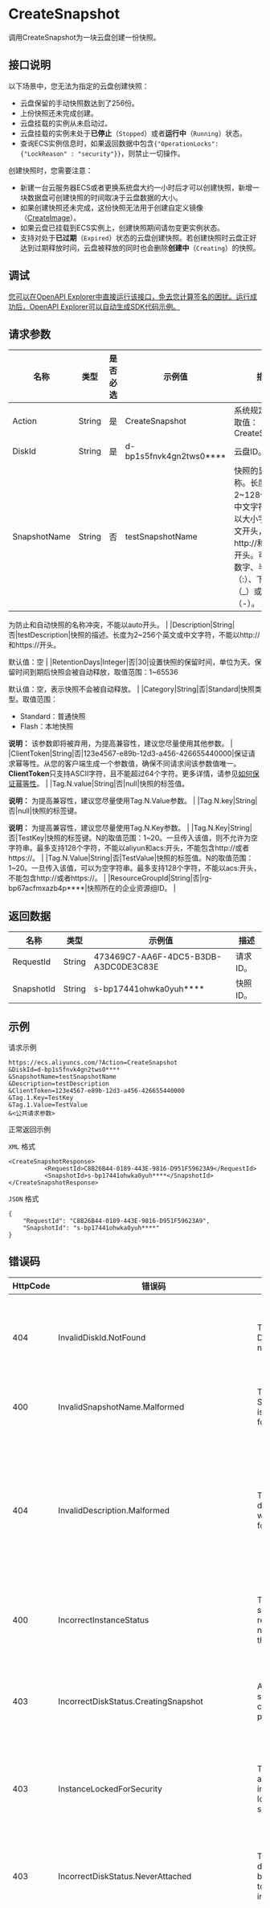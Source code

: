 # CreateSnapshot

调用CreateSnapshot为一块云盘创建一份快照。

## 接口说明

以下场景中，您无法为指定的云盘创建快照：

-   云盘保留的手动快照数达到了256份。
-   上份快照还未完成创建。
-   云盘挂载的实例从未启动过。
-   云盘挂载的实例未处于**已停止**（`Stopped`）或者**运行中**（`Running`）状态。
-   查询ECS实例信息时，如果返回数据中包含`{"OperationLocks": {"LockReason" : "security"}}`，则禁止一切操作。

创建快照时，您需要注意：

-   新建一台云服务器ECS或者更换系统盘大约一小时后才可以创建快照，新增一块数据盘可创建快照的时间取决于云盘数据的大小。
-   如果创建快照还未完成，这份快照无法用于创建自定义镜像（[CreateImage](~~25535~~)）。
-   如果云盘已挂载到ECS实例上，创建快照期间请勿变更实例状态。
-   支持对处于**已过期**（`Expired`）状态的云盘创建快照。若创建快照时云盘正好达到过期释放时间，云盘被释放的同时也会删除**创建中**（`Creating`）的快照。

## 调试

[您可以在OpenAPI Explorer中直接运行该接口，免去您计算签名的困扰。运行成功后，OpenAPI Explorer可以自动生成SDK代码示例。](https://api.aliyun.com/#product=Ecs&api=CreateSnapshot&type=RPC&version=2014-05-26)

## 请求参数

|名称|类型|是否必选|示例值|描述|
|--|--|----|---|--|
|Action|String|是|CreateSnapshot|系统规定参数。取值：CreateSnapshot |
|DiskId|String|是|d-bp1s5fnvk4gn2tws0\*\*\*\*|云盘ID。 |
|SnapshotName|String|否|testSnapshotName|快照的显示名称。长度为2~128个英文或中文字符。必须以大小字母或中文开头，不能以http://和https://开头。可以包含数字、半角冒号（:）、下划线（\_）或者连字符（-）。

 为防止和自动快照的名称冲突，不能以auto开头。 |
|Description|String|否|testDescription|快照的描述。长度为2~256个英文或中文字符，不能以http://和https://开头。

 默认值：空 |
|RetentionDays|Integer|否|30|设置快照的保留时间，单位为天。保留时间到期后快照会被自动释放，取值范围：1~65536

 默认值：空，表示快照不会被自动释放。 |
|Category|String|否|Standard|快照类型。取值范围：

 -   Standard：普通快照
-   Flash：本地快照

 **说明：** 该参数即将被弃用，为提高兼容性，建议您尽量使用其他参数。 |
|ClientToken|String|否|123e4567-e89b-12d3-a456-426655440000|保证请求幂等性。从您的客户端生成一个参数值，确保不同请求间该参数值唯一。**ClientToken**只支持ASCII字符，且不能超过64个字符。更多详情，请参见[如何保证幂等性](~~25693~~)。 |
|Tag.N.value|String|否|null|快照的标签值。

 **说明：** 为提高兼容性，建议您尽量使用Tag.N.Value参数。 |
|Tag.N.key|String|否|null|快照的标签键。

 **说明：** 为提高兼容性，建议您尽量使用Tag.N.Key参数。 |
|Tag.N.Key|String|否|TestKey|快照的标签键。N的取值范围：1~20。一旦传入该值，则不允许为空字符串。最多支持128个字符，不能以aliyun和acs:开头，不能包含http://或者https://。 |
|Tag.N.Value|String|否|TestValue|快照的标签值。N的取值范围：1~20。一旦传入该值，可以为空字符串。最多支持128个字符，不能以acs:开头，不能包含http://或者https://。 |
|ResourceGroupId|String|否|rg-bp67acfmxazb4p\*\*\*\*|快照所在的企业资源组ID。 |

## 返回数据

|名称|类型|示例值|描述|
|--|--|---|--|
|RequestId|String|473469C7-AA6F-4DC5-B3DB-A3DC0DE3C83E|请求ID。 |
|SnapshotId|String|s-bp17441ohwka0yuh\*\*\*\*|快照ID。 |

## 示例

请求示例

```
https://ecs.aliyuncs.com/?Action=CreateSnapshot
&DiskId=d-bp1s5fnvk4gn2tws0****
&SnapshotName=testSnapshotName
&Description=testDescription
&ClientToken=123e4567-e89b-12d3-a456-426655440000
&Tag.1.Key=TestKey
&Tag.1.Value=TestValue
&<公共请求参数>
```

正常返回示例

`XML` 格式

```
<CreateSnapshotResponse>
          <RequestId>C8B26B44-0189-443E-9816-D951F59623A9</RequestId>
          <SnapshotId>s-bp17441ohwka0yuh****</SnapshotId>
</CreateSnapshotResponse>
```

`JSON` 格式

```
{
    "RequestId": "C8B26B44-0189-443E-9816-D951F59623A9",
    "SnapshotId": "s-bp17441ohwka0yuh****"
}
```

## 错误码

|HttpCode|错误码|错误信息|描述|
|--------|---|----|--|
|404|InvalidDiskId.NotFound|The specified DiskId does not exist.|指定的磁盘不存在。请您检查磁盘ID是否正确。|
|400|InvalidSnapshotName.Malformed|The specified SnapshotName is wrongly formed.|快照名称格式不合法。|
|404|InvalidDescription.Malformed|The specified description is wrongly formed.|指定的资源描述格式不合法。长度为2-256个字符，不能以http://和https://开头。|
|400|IncorrectInstanceStatus|The current status of the resource does not support this operation.|该资源目前的状态不支持此操作。|
|403|IncorrectDiskStatus.CreatingSnapshot|A previous snapshot creation is in process.|当前磁盘有创建中的快照，请您等待创建完成再试。|
|403|InstanceLockedForSecurity|The disk attached instance is locked due to security.|磁盘挂载的实例因安全原因被锁定。|
|403|IncorrectDiskStatus.NeverAttached|The specified disk has never been attached to any instance.|可卸载的云磁盘创建后未被挂载，内容没有变化。|
|403|QuotaExceed.Snapshot|The snapshot quota exceeds.|快照额度超过限制，若要存储新快照，在不影响业务的情况下，请您删除已有的老快照。|
|403|IncorrectDiskStatus.NeverUsed|The specified disk has never been used after creating.|磁盘创建后未被使用，内容没有变化。|
|403|CreateSnapshot.Failed|The process of creating snapshot is failed.|创建快照失败。|
|403|DiskInArrears|The specified operation is denied as your disk has expired.|磁盘欠费过期。|
|500|InternalError|The request processing has failed due to some unknown error.|内部错误，请重试。如果多次尝试失败，请提交工单。|
|403|DiskId.ValueNotSupported|The specified parameter diskid is not supported.|指定的块存储类型不支持此操作。|
|400|DiskCategory.OperationNotSupported|The operation is not supported to the specified disk due to its disk category|由于磁盘种类限制，指定的磁盘不支持该操作。|
|403|IncorrectDiskStatus|The current disk status does not support this operation.|当前的磁盘不支持此操作，请您确认磁盘处于正常使用状态，是否欠费。|
|403|InvalidAccountStatus.NotEnoughBalance|Your account does not have enough balance.|账号余额不足，请您先充值再进行该操作。|
|403|InvalidAccountStatus.SnapshotServiceUnavailable|Snapshot service has not been opened yet.|快照服务未开通，操作无法执行。|
|404|InvalidInstanceId.NotFound|The specified InstanceId does not exist.|指定的实例不存在，请您检查实例ID是否正确。|
|403|IncorrectVolumeStatus|The current volume status does not support this operation.|共享块存储状态不支持当前操作。|
|404|InvalidVolumeId.NotFound|The specified volume does not exist.|指定的共享块存储不存在，请您检查共享块存储是否正确。|
|403|IdempotentParameterMismatch|The specified clientToken is used.|指定的客户令牌已经被使用。|
|403|IncorrectDiskStatus.Invalid|The specified device status invalid, restart instance and try again.|当前磁盘的状态无效，请重启实例后重试。|
|403|IncorrectDiskType.NotSupport|The specified device type is not supported.|指定磁盘存储类型不支持此操作。|
|403|IncorrectDiskStatus.Transferring|The specified device is transferring, you can retry after the process is finished.|指定磁盘正在迁移中，请在迁移完毕后重试。|
|403|InvalidParameter.KMSKeyId.KMSUnauthorized|ECS service have no right to access your KMS.|ECS服务无权访问您的KMS。|
|500|InternalError|The request processing has failed due to some unknown error, exception or failure.|内部错误，请重试。如果多次尝试失败，请提交工单。|
|400|Duplicate.TagKey|The Tag.N.Key contain duplicate key.|标签中存在重复的键，请保持键的唯一性。|
|400|InvalidTagKey.Malformed|The specified Tag.n.Key is not valid.|指定的标签键不合法。|
|400|InvalidTagValue.Malformed|The specified Tag.n.Value is not valid.|指定的标签值不合法。|
|403|IdempotentProcessing|The previous idempotent request\(s\) is still processing.|先前的幂等请求仍在处理中，请稍后重试。|
|403|QuotaExceed.Tags|%s|标签数超过可以配置的最大数量。|

访问[错误中心](https://error-center.alibabacloud.com/status/product/Ecs)查看更多错误码。

